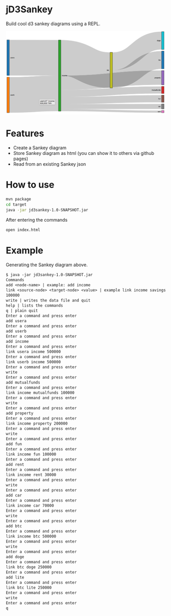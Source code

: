 # jD3Sankey

Build cool d3 sankey diagrams using a REPL.

![Alt text](https://raw.githubusercontent.com/prathik/jd3sankey/master/ss.png?raw=true "Optional Title")

# Features

* Create a Sankey diagram
* Store Sankey diagram as html (you can show it to others via github pages)
* Read from an existing Sankey json

# How to use

```bash
mvn package
cd target
java -jar jd3sankey-1.0-SNAPSHOT.jar
```

After entering the commands

```bash
open index.html
```

# Example

Generating the Sankey diagram above.

```
$ java -jar jd3sankey-1.0-SNAPSHOT.jar                              
Commands
add <node-name> | example: add income
link <source-node> <target-node> <value> | example link income savings 100000
write | writes the data file and quit
help | lists the commands
q | plain quit
Enter a command and press enter
add usera
Enter a command and press enter
add userb
Enter a command and press enter
add income
Enter a command and press enter
link usera income 500000
Enter a command and press enter
link userb income 500000
Enter a command and press enter
write
Enter a command and press enter
add mutualfunds
Enter a command and press enter
link income mutualfunds 100000
Enter a command and press enter
write
Enter a command and press enter
add property
Enter a command and press enter
link income property 200000
Enter a command and press enter
write
Enter a command and press enter
add fun
Enter a command and press enter
link income fun 100000
Enter a command and press enter
add rent
Enter a command and press enter
link income rent 30000
Enter a command and press enter
write
Enter a command and press enter
add car
Enter a command and press enter
link income car 70000
Enter a command and press enter
write
Enter a command and press enter
add btc
Enter a command and press enter
link income btc 500000
Enter a command and press enter
write
Enter a command and press enter
add doge
Enter a command and press enter
link btc doge 250000
Enter a command and press enter
add lite
Enter a command and press enter
link btc lite 250000
Enter a command and press enter
write
Enter a command and press enter
q
```
